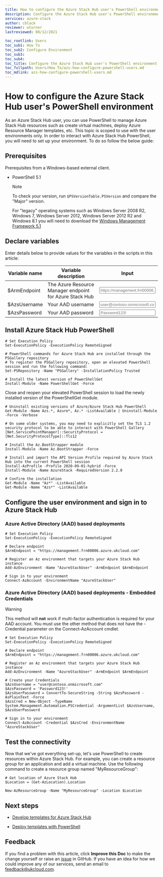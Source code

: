 ```yaml
---
title: How to configure the Azure Stack Hub user's PowerShell environment
description: Configure the Azure Stack Hub user's PowerShell environment
services: azure-stack
author: cblack
reviewer: wturner
lastreviewed: 08/12/2021

toc_rootlink: Users
toc_sub1: How To
toc_sub2: Configure Environment
toc_sub3:
toc_sub4:
toc_title: Configure the Azure Stack Hub user's PowerShell environment
toc_fullpath: Users/How To/azs-how-configure-powershell-users.md
toc_mdlink: azs-how-configure-powershell-users.md
---
```


# How to configure the Azure Stack Hub user's PowerShell environment

As an Azure Stack Hub user, you can use PowerShell to manage Azure Stack Hub resources such as create virtual machines, deploy Azure Resource Manager templates, etc. This topic is scoped to use with the user environments only. In order to interact with Azure Stack Hub PowerShell, you will need to set up your environment. To do so follow the below guide:

## Prerequisites

Prerequisites from a Windows-based external client.

- PowerShell 5.1

  > [!NOTE]
  > To check your version, run `$PSVersionTable.PSVersion` and compare the "Major" version.
  >
  > For "legacy" operating systems such as Windows Server 2008 R2, Windows 7, Windows Server 2012, Windows Server 2012 R2 and Windows 8.1 you will need to download the [Windows Management Framework 5.1](https://www.microsoft.com/en-us/download/details.aspx?id=54616)

## Declare variables

Enter details below to provide values for the variables in the scripts in this article:

| Variable name  | Variable description                                | Input            |
|----------------|-----------------------------------------------------|------------------|
| \$ArmEndpoint   | The Azure Resource Manager endpoint for Azure Stack Hub | <form oninput="result.value=armendpoint.value;result2.value=armendpoint.value" id="armendpoint" style="display: inline;"><input type="text" id="armendpoint" name="armendpoint" style="display: inline;" placeholder="https://management.frn00006.azure.ukcloud.com"/></form> |
| \$AzsUsername  | Your AAD username                                   | <form oninput="result.value=username.value" id="username" style="display: inline;"><input type="text" id="username" name="username" style="display: inline;" placeholder="user@contoso.onmicrosoft.com"/></form> |
| \$AzsPassword  | Your AAD password                                   | <form oninput="result.value=password.value" id="password" style="display: inline;"><input type="text" id="password" name="password" style="display: inline;" placeholder="Password123!"/></form> |

## Install Azure Stack Hub PowerShell

<pre><code class="language-PowerShell"># Set Execution Policy
Set-ExecutionPolicy -ExecutionPolicy RemoteSigned

# PowerShell commands for Azure Stack Hub are installed through the PSGallery repository
# To register the PSGallery repository, open an elevated PowerShell session and run the following command:
Set-PSRepository -Name "PSGallery" -InstallationPolicy Trusted

# Install the latest version of PowerShellGet
Install-Module -Name PowerShellGet -Force
</code></pre>

Close and reopen your elevated PowerShell session to load the newly installed version of the PowerShellGet module.

<pre><code class="language-PowerShell"># Uninstall existing versions of Azure/Azure Stack Hub PowerShell
Get-Module -Name Azs.*, Azure*, Az.* -ListAvailable | Uninstall-Module -Force -Verbose

# On some older systems, you may need to explicitly set the TLS 1.2 security protocol to be able to interact with PowerShell Gallery
[Net.ServicePointManager]::SecurityProtocol = [Net.SecurityProtocolType]::Tls12

# Install the Az.BootStrapper module
Install-Module -Name Az.BootStrapper -Force

# Install and import the API Version Profile required by Azure Stack Hub into the current PowerShell session
Install-AzProfile -Profile 2020-09-01-hybrid -Force
Install-Module -Name AzureStack -RequiredVersion 2.2.0

# Confirm the installation
Get-Module -Name "Az*" -ListAvailable
Get-Module -Name "Azs*" -ListAvailable
</code></pre>

## Configure the user environment and sign in to Azure Stack Hub

### Azure Active Directory (AAD) based deployments

<pre><code class="language-PowerShell"># Set Execution Policy
Set-ExecutionPolicy -ExecutionPolicy RemoteSigned

# Declare endpoint
$ArmEndpoint = "<output form="armendpoint" name="result" style="display: inline;">https://management.frn00006.azure.ukcloud.com</output>"

# Register an Az environment that targets your Azure Stack Hub instance
Add-AzEnvironment -Name "AzureStackUser" -ArmEndpoint $ArmEndpoint

# Sign in to your environment
Connect-AzAccount -EnvironmentName "AzureStackUser"
</code></pre>

### Azure Active Directory (AAD) based deployments - Embedded Credentials

> [!WARNING]
> This method will **not** work if multi-factor authentication is required for your AAD account. You must use the other method that does not have the -Credential parameter on the Connect-AzAccount cmdlet.

<pre><code class="language-PowerShell"># Set Execution Policy
Set-ExecutionPolicy -ExecutionPolicy RemoteSigned

# Declare endpoint
$ArmEndpoint = "<output form="armendpoint" name="result2" style="display: inline;">https://management.frn00006.azure.ukcloud.com</output>"

# Register an Az environment that targets your Azure Stack Hub instance
Add-AzEnvironment -Name "AzureStackUser" -ArmEndpoint $ArmEndpoint

# Create your Credentials
$AzsUsername = "<output form="username" name="result" style="display: inline;">user@contoso.onmicrosoft.com</output>"
$AzsPassword = '<output form="password" name="result" style="display: inline;">Password123!</output>'
$AzsUserPassword = ConvertTo-SecureString -String $AzsPassword -AsPlainText -Force
$AzsCred = New-Object -TypeName System.Management.Automation.PSCredential -ArgumentList $AzsUsername, $AzsUserPassword

# Sign in to your environment
Connect-AzAccount -Credential $AzsCred -EnvironmentName "AzureStackUser"
</code></pre>

## Test the connectivity

Now that we've got everything set-up, let's use PowerShell to create resources within Azure Stack Hub. For example, you can create a resource group for an application and add a virtual machine. Use the following command to create a resource group named "MyResourceGroup":

<pre><code class="language-PowerShell"># Get location of Azure Stack Hub
$Location = (Get-AzLocation).Location

New-AzResourceGroup -Name "MyResourceGroup" -Location $Location
</code></pre>

## Next steps

- [Develop templates for Azure Stack Hub](https://docs.microsoft.com/en-us/azure-stack/user/azure-stack-develop-templates)

- [Deploy templates with PowerShell](https://docs.microsoft.com/en-us/azure-stack/user/azure-stack-deploy-template-powershell)

## Feedback

If you find a problem with this article, click **Improve this Doc** to make the change yourself or raise an [issue](https://github.com/UKCloud/documentation/issues) in GitHub. If you have an idea for how we could improve any of our services, send an email to <feedback@ukcloud.com>.
